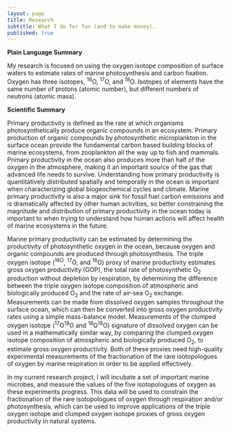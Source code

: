```yaml
---
layout: page
title: Research
subtitle: What I do for fun (and to make money).
published: true
---
```

**Plain Language Summary**

My research is focused on using the oxygen isotope composition of surface waters to estimate rates of marine photosynthesis and carbon fixation. Oxygen has three isotopes, <sup>16</sup>O, <sup>17</sup>O, and <sup>18</sup>O. Isotopes of elements have the same number of protons (atomic number), but different numbers of neutrons (atomic mass). 


**Scientific Summary**

Primary productivity is defined as the rate at which organisms photosynthetically produce organic compounds in an ecosystem. Primary production of organic compounds by photosynthetic microplankton in the surface ocean provide the fundamental carbon based building blocks of marine ecosystems, from zooplankton all the way up to fish and mammals. Primary productivity in the ocean also produces more than half of the oxygen in the atmosphere, making it an important source of the gas that advanced life needs to survive. Understanding how primary productivity is quantitatively distributed spatially and temporally in the ocean is important when characterizing global biogeochemical cycles and climate. Marine primary productivity is also a major sink for fossil fuel carbon emissions and is dramatically affected by other human activities, so better constraining the magnitude and distribution of primary productivity in the ocean today is important to when trying to understand how human actions will affect health of marine ecosystems in the future.

Marine primary productivity can be estimated by determining the productivity of photosynthetic oxygen in the ocean, because oxygen and organic compounds are produced through photosynthesis. The triple oxygen isotope (<sup>16O</sup>, <sup>17</sup>O, and <sup>18</sup>O) proxy of marine productivity estimates gross oxygen productivity (GOP), the total rate of photosynthetic O<sub>2</sub> production without depletion by respiration, by determining the difference between the triple oxygen isotope composition of atmospheric and biologically produced O<sub>2</sub> and the rate of air-sea O<sub>2</sub> exchange. Measurements can be made from dissolved oxygen samples throughout the surface ocean, which can then be converted into gross oxygen productivity rates using a simple mass-balance model. Measurements of the clumped oxygen isotope (<sup>17</sup>O<sup>18</sup>O and <sup>18</sup>O<sup>18</sup>O) signature of dissolved oxygen can be used in a mathematically similar way, by comparing the clumped oxygen isotope composition of atmospheric and biologically produced O<sub>2</sub>, to estimate gross oxygen productivity. Both of these proxies need high-quality experimental measurements of the fractionation of the rare isotopologues of oxygen by marine respiration in order to be applied effectively.

In my current research project, I will incubate a set of important marine microbes, and measure the values of the five isotopologues of oxygen as these experiments progress. This data will be used to constrain the fractionation of the rare isotopologues of oxygen through respiration and/or photosynthesis, which can be used to improve applications of the triple oxygen isotope and clumped oxygen isotope proxies of gross oxygen productivity in natural systems.
